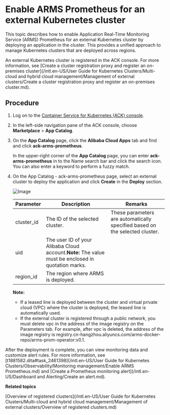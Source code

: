 # Enable ARMS Prometheus for an external Kubernetes cluster

This topic describes how to enable Application Real-Time Monitoring Service \(ARMS\) Prometheus for an external Kubernetes cluster by deploying an application in the cluster. This provides a unified approach to manage Kubernetes clusters that are deployed across regions.

An external Kubernetes cluster is registered in the ACK console. For more information, see [Create a cluster registration proxy and register an on-premises cluster](/intl.en-US/User Guide for Kubernetes Clusters/Multi-cloud and hybrid cloud management/Management of external clusters/Create a cluster registration proxy and register an on-premises cluster.md).

## Procedure

1.  Log on to the [Container Service for Kubernetes \(ACK\) console](https://cs.console.aliyun.com).

2.  In the left-side navigation pane of the ACK console, choose **Marketplace** \> **App Catalog**.

3.  On the **App Catalog** page, click the **Alibaba Cloud Apps** tab and find and click **ack-arms-prometheus**.

    In the upper-right corner of the **App Catalog** page, you can enter **ack-arms-prometheus** in to the Name search bar and click the search icon. You can also enter a keyword to perform a fuzzy match.

4.  On the App Catalog - ack-arms-prometheus page, select an external cluster to deploy the application and click **Create** in the **Deploy** section.

    ![Image](https://static-aliyun-doc.oss-accelerate.aliyuncs.com/assets/img/en-US/4289693061/p132528.png)

    |Parameter|Description|Remarks|
    |---------|-----------|-------|
    |cluster\_id|The ID of the selected cluster.|These parameters are automatically specified based on the selected cluster.|
    |uid|The user ID of your Alibaba Cloud account.**Note:** The value must be enclosed in quotation marks. |
    |region\_id|The region where ARMS is deployed.|

    **Note:**

    -   If a leased line is deployed between the cluster and virtual private cloud \(VPC\) where the cluster is deployed, the leased line is automatically used.
    -   If the external cluster is registered through a public network, you must delete vpc in the address of the image registry on the Parameters tab. For example, after vpc is deleted, the address of the image registry is registry.cn-hangzhou.aliyuncs.com/arms-docker-repo/arms-prom-operator:v0.1.

After the deployment is complete, you can view monitoring data and customize alert rules. For more information, see [t1881582.dita\#task\_2461398](/intl.en-US/User Guide for Kubernetes Clusters/Observability/Monitoring management/Enable ARMS Prometheus.md) and [Create a Prometheus monitoring alert](/intl.en-US/Dashboard and Alerting/Create an alert.md).

**Related topics**  


[Overview of registered clusters](/intl.en-US/User Guide for Kubernetes Clusters/Multi-cloud and hybrid cloud management/Management of external clusters/Overview of registered clusters.md)

